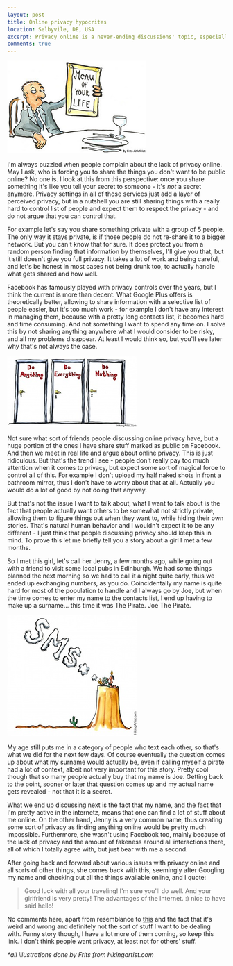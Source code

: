 ```yaml
---
layout: post
title: Online privacy hypocrites 
location: Selbyvile, DE, USA
excerpt: Privacy online is a never-ending discussions' topic, especially with services like Facebook becoming a huge part of one's life. However, the issue is not the privacy itself, but what people want to do with it.
comments: true
---
```


<img src="/blog/images/menu-of-your-life.jpg" alt="" class="left" />

I'm always puzzled when people complain about the lack of privacy online. May I ask, who is forcing you to share the things you don't want to be public online? No one is. I look at this from this perspective: once you share something it's like you tell your secret to someone - it's *not* a secret anymore. Privacy settings in all of those services just add a layer of perceived privacy, but in a nutshell you are still sharing things with a really hard to control list of people and expect them to respect the privacy - and do not argue that you can control that.

For example let's say you share something private with a group of 5 people. The only way it stays private, is if those people do not re-share it to a bigger network. But you can't know that for sure. It does protect you from a random person finding that information by themselves, I'll give you that, but it still doesn't give you full privacy. It takes a lot of work and being careful, and let's be honest in most cases not being drunk too, to actually handle what gets shared and how well.

Facebook has famously played with privacy controls over the years, but I think the current is more than decent. What Google Plus offers is theoretically better, allowing to share information with a selective list of people easier, but it's too much work - for example I don't have any interest in managing them, because with a pretty long contacts list, it becomes hard and time consuming. And not something I want to spend any time on. I solve this by not sharing anything anywhere what I would consider to be risky, and all my problems disappear. At least I would think so, but you'll see later why that's not always the case.

<img src="/blog/images/doors-3-of-action.jpg" alt="" class="right" />

Not sure what sort of friends people discussing online privacy have, but a huge portion of the ones I have share stuff marked as public on Facebook. And then we meet in real life and argue about online privacy. This is just ridiculous. But that's the trend I see - people don't really pay too much attention when it comes to privacy, but expect some sort of magical force to control all of this. For example I don't upload my half naked shots in front a bathroom mirror, thus I don't have to worry about that at all. Actually you would do a lot of good by not doing that anyway.

But that's not the issue I want to talk about, what I want to talk about is the fact that people actually want others to be somewhat not strictly private, allowing them to figure things out when they want to, while hiding their own stories. That's natural human behavior and I wouldn't expect it to be any different - I just think that people discussing privacy should keep this in mind. To prove this let me briefly tell you a story about a girl I met a few months.

So I met this girl, let's call her Jenny, a few months ago, while going out with a friend to visit some local pubs in Edinburgh. We had some things planned the next morning so we had to call it a night quite early, thus we ended up exchanging numbers, as you do. Coincidentally my name is quite hard for most of the population to handle and I always go by Joe, but when the time comes to enter my name to the contacts list, I end up having to make up a surname... this time it was The Pirate. Joe The Pirate.

<img src="/blog/images/indian-smoke-sms.jpg" alt="" class="left" />

My age still puts me in a category of people who text each other, so that's what we did for the next few days. Of course eventually the question comes up about what my surname would actually be, even if calling myself a pirate had a lot of context, albeit not very important for this story. Pretty cool though that so many people actually buy that my name is Joe. Getting back to the point, sooner or later that question comes up and my actual name gets revealed - not that it is a secret.


What we end up discussing next is the fact that my name, and the fact that I'm pretty active in the internetz, means that one can find a lot of stuff about me online. On the other hand, Jenny is a very common name, thus creating some sort of privacy as finding anything online would be pretty much impossible. Furthermore, she wasn't using Facebook too, mainly because of the lack of privacy and the amount of fakeness around all interactions there, all of which I totally agree with, but just bear with me a second.

After going back and forward about various issues with privacy online and all sorts of other things, she comes back with this, seemingly after Googling my name and checking out all the things available online, and I quote:

> Good luck with all your traveling! I'm sure you'll do well. And your girlfriend is very pretty! 
> The advantages of the Internet. :) nice to have said hello!

No comments here, apart from resemblance to [this](http://www.youtube.com/watch?v=Yh0AhrY9GjA&feature=plcp) and the fact that it's weird and wrong and definitely not the sort of stuff I want to be dealing with. Funny story though, I have a lot more of them coming, so keep this link. I don't think people want privacy, at least not for others' stuff.

*\*all illustrations done by Frits from hikingartist.com*
